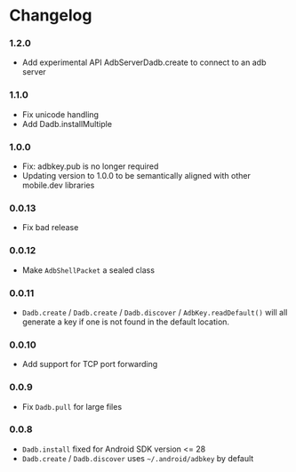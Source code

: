 # Changelog

### 1.2.0

* Add experimental API AdbServerDadb.create to connect to an adb server

### 1.1.0

* Fix unicode handling
* Add Dadb.installMultiple

### 1.0.0

* Fix: adbkey.pub is no longer required
* Updating version to 1.0.0 to be semantically aligned with other mobile.dev libraries

### 0.0.13

* Fix bad release

### 0.0.12

* Make `AdbShellPacket` a sealed class

### 0.0.11

* `Dadb.create` / `Dadb.create` / `Dadb.discover` / `AdbKey.readDefault()` will all generate a key if one is not found in the default location.

### 0.0.10

* Add support for TCP port forwarding

### 0.0.9

* Fix `Dadb.pull` for large files

### 0.0.8

* `Dadb.install` fixed for Android SDK version <= 28
* `Dadb.create` / `Dadb.discover` uses `~/.android/adbkey` by default
